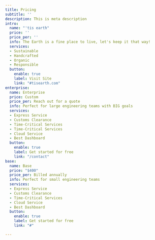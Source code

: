 ```yaml
---
title: Pricing
subtitle: ''
description: This is meta description
intro:
  name: "'tis earth"
  price: ''
  price_per: ''
  info: The Earth is a fine place to live, let's keep it that way!
  services:
  - Sustainable
  - Handcrafted
  - Organic
  - Responsible
  button:
    enable: true
    label: Visit Site
    link: "#tisearth.com"
enterprise:
  name: Enterprise
  price: Custom
  price_per: Reach out for a quote
  info: Perfect for large engineering teams with BIG goals
  services:
  - Express Service
  - Customs Clearance
  - Time-Critical Services
  - Time-Critical Services
  - Cloud Service
  - Best Dashboard
  button:
    enable: true
    label: Get started for free
    link: "/contact"
base:
  name: Base
  price: "$400"
  price_per: Billed annually
  info: Perfect for small engineering teams
  services:
  - Express Service
  - Customs Clearance
  - Time-Critical Services
  - Cloud Service
  - Best Dashboard
  button:
    enable: true
    label: Get started for free
    link: "#"

---
```

